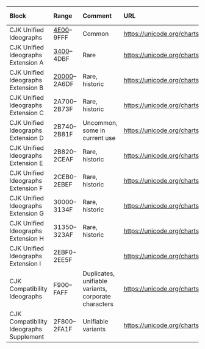 |Block |Range |Comment |URL|Unicode Version|Date|
|:--|:--|:--|:--|:--|:--|
|CJK Unified Ideographs                  |[4E00](./4E00.md)–9FFF   |Common |https://unicode.org/charts/PDF/U4E00.pdf|[1.0](https://www.unicode.org/versions/Unicode1.0.0/)|1992-06|
|CJK Unified Ideographs Extension A      |[3400](./3400.md)–4DBF   |Rare   |https://unicode.org/charts/PDF/U3400.pdf|[3.0](https://www.unicode.org/versions/Unicode3.0.0)|1999-09|
|CJK Unified Ideographs Extension B      |[20000](./20000.md)–2A6DF |Rare, historic |https://unicode.org/charts/PDF/U20000.pdf|[3.1](https://www.unicode.org/versions/Unicode3.1.0/)|2001-03|
|CJK Unified Ideographs Extension C      |2A700–2B73F |Rare, historic |https://unicode.org/charts/PDF/U2A700.pdf|[5.2](https://www.unicode.org/versions/Unicode5.2.0/)|2009-10-1|
|CJK Unified Ideographs Extension D      |2B740–2B81F |Uncommon, some in current use |https://unicode.org/charts/PDF/U2B740.pdf| [6.0](https://www.unicode.org/versions/Unicode6.0.0/)|2010-10-11|
|CJK Unified Ideographs Extension E      |2B820–2CEAF |Rare, historic |https://unicode.org/charts/PDF/U2B820.pdf| [8.0](https://www.unicode.org/versions/Unicode8.0.0/)|2015-06-17|
|CJK Unified Ideographs Extension F      |2CEB0–2EBEF |Rare, historic |https://unicode.org/charts/PDF/U2CEB0.pdf| [10.0](https://www.unicode.org/versions/Unicode10.0.0/) |2017-06-20|
|CJK Unified Ideographs Extension G      |30000–3134F |Rare, historic |https://unicode.org/charts/PDF/U30000.pdf| [13.0](https://www.unicode.org/versions/Unicode13.0.0/) |2020-03-10|
|CJK Unified Ideographs Extension H      |31350–323AF |Rare, historic |https://unicode.org/charts/PDF/U31350.pdf| [15.0](https://www.unicode.org/versions/Unicode15.0.0/) |2022-09-13|
|CJK Unified Ideographs Extension I      |2EBF0-2EE5F |               |https://unicode.org/charts/PDF/U2EBF0.pdf| [15.1](https://www.unicode.org/versions/Unicode15.1.0/)|2023-09-12|
|CJK Compatibility Ideographs            |F900–FAFF   |Duplicates, unifiable variants, corporate characters |https://unicode.org/charts/PDF/UF900.pdf|[1.0]||
|CJK Compatibility Ideographs Supplement |2F800–2FA1F |Unifiable variants |https://unicode.org/charts/PDF/U2F800.pdf |[3.1]||
